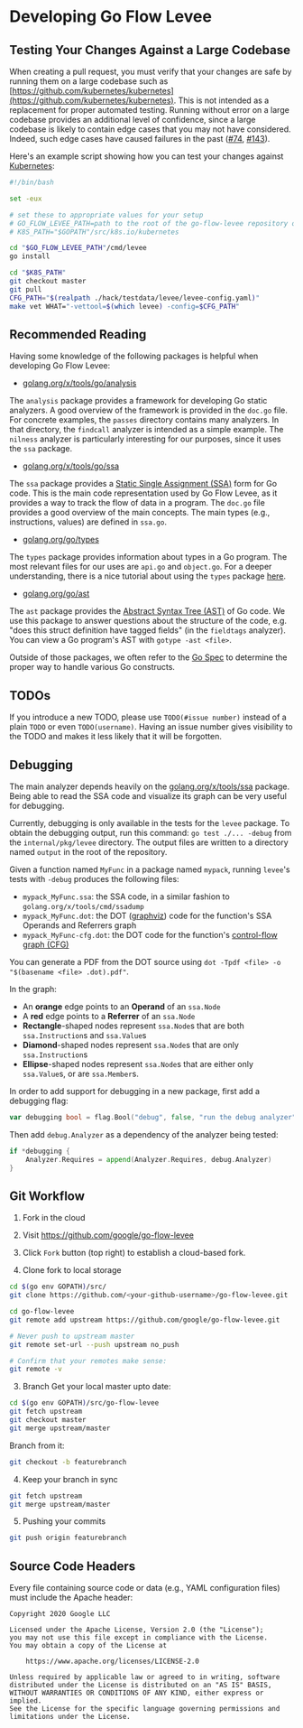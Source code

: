 # Developing Go Flow Levee

## Testing Your Changes Against a Large Codebase

When creating a pull request, you must verify that your changes are safe by running them on a large codebase such as [https://github.com/kubernetes/kubernetes](https://github.com/kubernetes/kubernetes). This is not intended as a replacement for proper automated testing. Running without error on a large codebase provides an additional level of confidence, since a large codebase is likely to contain edge cases that you may not have considered. Indeed, such edge cases have caused failures in the past ([#74](https://github.com/google/go-flow-levee/pull/74), [#143](https://github.com/google/go-flow-levee/pull/143)).

Here's an example script showing how you can test your changes against [Kubernetes](https://github.com/kubernetes/kubernetes):

```bash
#!/bin/bash

set -eux

# set these to appropriate values for your setup
# GO_FLOW_LEVEE_PATH=path to the root of the go-flow-levee repository on your machine
# K8S_PATH="$GOPATH"/src/k8s.io/kubernetes

cd "$GO_FLOW_LEVEE_PATH"/cmd/levee
go install

cd "$K8S_PATH"
git checkout master
git pull
CFG_PATH="$(realpath ./hack/testdata/levee/levee-config.yaml)"
make vet WHAT="-vettool=$(which levee) -config=$CFG_PATH"
```

## Recommended Reading

Having some knowledge of the following packages is helpful when developing Go Flow Levee:

* [golang.org/x/tools/go/analysis](https://golang.org/x/tools/go/analysis)

The `analysis` package provides a framework for developing Go static analyzers. A good overview of the framework is provided in the `doc.go` file. For concrete examples, the `passes` directory contains many analyzers. In that directory, the `findcall` analyzer is intended as a simple example. The `nilness` analyzer is particularly interesting for our purposes, since it uses the `ssa` package.

* [golang.org/x/tools/go/ssa](https://golang.org/x/tools/go/ssa)

The `ssa` package provides a [Static Single Assignment (SSA)](https://en.wikipedia.org/wiki/Static_single_assignment_form) form for Go code. This is the main code representation used by Go Flow Levee, as it provides a way to track the flow of data in a program. The `doc.go` file provides a good overview of the main concepts. The main types (e.g., instructions, values) are defined in `ssa.go`.

* [golang.org/go/types](https://golang.org/pkg/go/types)

The `types` package provides information about types in a Go program. The most relevant files for our uses are `api.go` and `object.go`. For a deeper understanding, there is a nice tutorial about using the `types` package [here](https://github.com/golang/example/tree/master/gotypes).

* [golang.org/go/ast](https://golang.org/pkg/go/ast)

The `ast` package provides the [Abstract Syntax Tree (AST)](https://en.wikipedia.org/wiki/Abstract_syntax_tree) of Go code. We use this package to answer questions about the structure of the code, e.g. "does this struct definition have tagged fields" (in the `fieldtags` analyzer). You can view a Go program's AST with `gotype -ast <file>`.

Outside of those packages, we often refer to the [Go Spec](https://golang.org/ref/spec) to determine the proper way to handle various Go constructs.

## TODOs

If you introduce a new TODO, please use `TODO(#issue number)` instead of a plain `TODO` or even `TODO(username)`. Having an issue number gives visibility to the TODO and makes it less likely that it will be forgotten.

## Debugging

The main analyzer depends heavily on the [golang.org/x/tools/ssa](https://pkg.go.dev/golang.org/x/tools/ssa) package. Being able to read the SSA code and visualize its graph can be very useful for debugging.

Currently, debugging is only available in the tests for the `levee` package. To obtain the debugging output, run this command: `go test ./... -debug` from the `internal/pkg/levee` directory. The output files are written to a directory named `output` in the root of the repository.

Given a function named `MyFunc` in a package named `mypack`, running `levee`'s tests with `-debug` produces the following files:
* `mypack_MyFunc.ssa`: the SSA code, in a similar fashion to `golang.org/x/tools/cmd/ssadump`
* `mypack_MyFunc.dot`: the DOT ([graphviz](https://graphviz.org/)) code for the function's SSA Operands and Referrers graph
* `mypack_MyFunc-cfg.dot`: the DOT code for the function's [control-flow graph (CFG)](https://en.wikipedia.org/wiki/Control-flow_graph)

You can generate a PDF from the DOT source using `dot -Tpdf <file> -o "$(basename <file> .dot).pdf"`.

In the graph:
* An **orange** edge points to an **Operand** of an `ssa.Node`
* A **red** edge points to a **Referrer** of an `ssa.Node`
* **Rectangle**-shaped nodes represent `ssa.Node`s that are both `ssa.Instruction`s and `ssa.Value`s
* **Diamond**-shaped nodes represent `ssa.Node`s that are only `ssa.Instruction`s
* **Ellipse**-shaped nodes represent `ssa.Node`s that are either only `ssa.Value`s, or are `ssa.Member`s.

In order to add support for debugging in a new package, first add a debugging flag:
```go
var debugging bool = flag.Bool("debug", false, "run the debug analyzer")
```

Then add `debug.Analyzer` as a dependency of the analyzer being tested:
```go
if *debugging {
	Analyzer.Requires = append(Analyzer.Requires, debug.Analyzer)
}
```

## Git Workflow
1. Fork in the cloud
  1. Visit https://github.com/google/go-flow-levee
  2. Click `Fork` button (top right) to establish a cloud-based fork.

2. Clone fork to local storage

  ```bash
  cd $(go env GOPATH)/src/
  git clone https://github.com/<your-github-username>/go-flow-levee.git

  cd go-flow-levee
  git remote add upstream https://github.com/google/go-flow-levee.git

  # Never push to upstream master
  git remote set-url --push upstream no_push

  # Confirm that your remotes make sense:
  git remote -v
  ```

3. Branch
  Get your local master upto date:

  ```bash
  cd $(go env GOPATH)/src/go-flow-levee
  git fetch upstream
  git checkout master
  git merge upstream/master
  ```

  Branch from it:
  ```bash
  git checkout -b featurebranch
  ```

4. Keep your branch in sync
  ```bash
  git fetch upstream
  git merge upstream/master
  ```

5. Pushing your commits
  ```bash
  git push origin featurebranch
  ```

## Source Code Headers

Every file containing source code or data (e.g., YAML configuration files) must include
the Apache header:

    Copyright 2020 Google LLC

    Licensed under the Apache License, Version 2.0 (the "License");
    you may not use this file except in compliance with the License.
    You may obtain a copy of the License at

        https://www.apache.org/licenses/LICENSE-2.0

    Unless required by applicable law or agreed to in writing, software
    distributed under the License is distributed on an "AS IS" BASIS,
    WITHOUT WARRANTIES OR CONDITIONS OF ANY KIND, either express or implied.
    See the License for the specific language governing permissions and
    limitations under the License.
